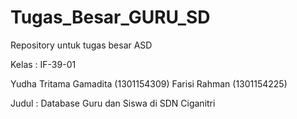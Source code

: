 # Tugas_Besar_GURU_SD

Repository untuk tugas besar ASD

Kelas : IF-39-01

Yudha Tritama Gamadita (1301154309)
Farisi Rahman (1301154225)

Judul : Database Guru dan Siswa di SDN Ciganitri
